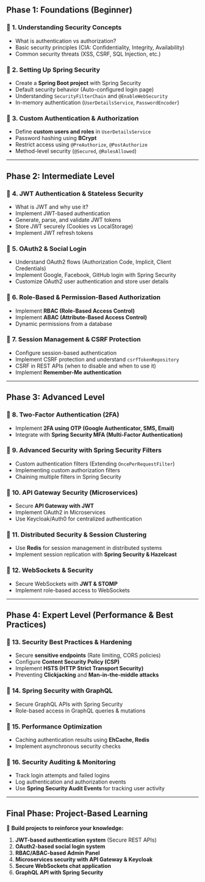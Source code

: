 

## **Phase 1: Foundations (Beginner)**
### 📌 **1. Understanding Security Concepts**
   - What is authentication vs authorization?
   - Basic security principles (CIA: Confidentiality, Integrity, Availability)
   - Common security threats (XSS, CSRF, SQL Injection, etc.)

### 📌 **2. Setting Up Spring Security**
   - Create a **Spring Boot project** with Spring Security
   - Default security behavior (Auto-configured login page)
   - Understanding `SecurityFilterChain` and `@EnableWebSecurity`
   - In-memory authentication (`UserDetailsService`, `PasswordEncoder`)

### 📌 **3. Custom Authentication & Authorization**
   - Define **custom users and roles** in `UserDetailsService`
   - Password hashing using **BCrypt**
   - Restrict access using `@PreAuthorize`, `@PostAuthorize`
   - Method-level security (`@Secured`, `@RolesAllowed`)

---

## **Phase 2: Intermediate Level**
### 📌 **4. JWT Authentication & Stateless Security**
   - What is JWT and why use it?
   - Implement JWT-based authentication
   - Generate, parse, and validate JWT tokens
   - Store JWT securely (Cookies vs LocalStorage)
   - Implement JWT refresh tokens

### 📌 **5. OAuth2 & Social Login**
   - Understand OAuth2 flows (Authorization Code, Implicit, Client Credentials)
   - Implement Google, Facebook, GitHub login with Spring Security
   - Customize OAuth2 user authentication and store user details

### 📌 **6. Role-Based & Permission-Based Authorization**
   - Implement **RBAC (Role-Based Access Control)**
   - Implement **ABAC (Attribute-Based Access Control)**
   - Dynamic permissions from a database

### 📌 **7. Session Management & CSRF Protection**
   - Configure session-based authentication
   - Implement CSRF protection and understand `csrfTokenRepository`
   - CSRF in REST APIs (when to disable and when to use it)
   - Implement **Remember-Me authentication**

---

## **Phase 3: Advanced Level**
### 📌 **8. Two-Factor Authentication (2FA)**
   - Implement **2FA using OTP (Google Authenticator, SMS, Email)**
   - Integrate with **Spring Security MFA (Multi-Factor Authentication)**

### 📌 **9. Advanced Security with Spring Security Filters**
   - Custom authentication filters (Extending `OncePerRequestFilter`)
   - Implementing custom authorization filters
   - Chaining multiple filters in Spring Security

### 📌 **10. API Gateway Security (Microservices)**
   - Secure **API Gateway with JWT**
   - Implement OAuth2 in Microservices
   - Use Keycloak/Auth0 for centralized authentication

### 📌 **11. Distributed Security & Session Clustering**
   - Use **Redis** for session management in distributed systems
   - Implement session replication with **Spring Security & Hazelcast**

### 📌 **12. WebSockets & Security**
   - Secure WebSockets with **JWT & STOMP**
   - Implement role-based access to WebSockets

---

## **Phase 4: Expert Level (Performance & Best Practices)**
### 📌 **13. Security Best Practices & Hardening**
   - Secure **sensitive endpoints** (Rate limiting, CORS policies)
   - Configure **Content Security Policy (CSP)**
   - Implement **HSTS (HTTP Strict Transport Security)**
   - Preventing **Clickjacking** and **Man-in-the-middle attacks**

### 📌 **14. Spring Security with GraphQL**
   - Secure GraphQL APIs with Spring Security
   - Role-based access in GraphQL queries & mutations

### 📌 **15. Performance Optimization**
   - Caching authentication results using **EhCache, Redis**
   - Implement asynchronous security checks

### 📌 **16. Security Auditing & Monitoring**
   - Track login attempts and failed logins
   - Log authentication and authorization events
   - Use **Spring Security Audit Events** for tracking user activity

---

## **Final Phase: Project-Based Learning**
🔹 **Build projects to reinforce your knowledge:**
1. **JWT-based authentication system** (Secure REST APIs)
2. **OAuth2-based social login system**
3. **RBAC/ABAC-based Admin Panel**
4. **Microservices security with API Gateway & Keycloak**
5. **Secure WebSockets chat application**
6. **GraphQL API with Spring Security**

